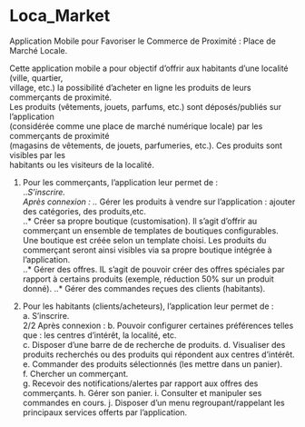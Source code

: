 # Loca_Market
Application Mobile pour Favoriser le Commerce de Proximité : Place de Marché Locale. 

Cette	application	mobile	a	pour	objectif	d’offrir	aux	habitants d’une	localité	 (ville,	quartier,	
village,	etc.)	la	possibilité	d’acheter	en	ligne	les	produits	de	leurs	commerçants	de	proximité.	
Les	 produits	 (vêtements,	 jouets,	 parfums,	 etc.)	 sont	 déposés/publiés	 sur	 l’application	
(considérée	comme	une	place	de	marché	numérique	locale)	par	les	commerçants	de	proximité	
(magasins	 de	 vêtements,	 de	 jouets,	 parfumeries,	 etc.).	 Ces	 produits	 sont	 visibles	 par	 les	
habitants	ou	les	visiteurs	de	la	localité.	

1. Pour	les	commerçants,	l’application	leur	permet	de :	
  ..*S’inscrire.	
  Après	connexion :	
  ..* Gérer	les produits	à	vendre	sur	l’application :	ajouter	des	catégories,	des	produits,etc.	
  ..* Créer	 sa	 propre	 boutique	 (customisation).	 Il	 s’agit	 d’offrir	 au	 commerçant	 un	ensemble	de	templates	de	boutiques configurables.	Une	boutique	est	créée	selon	un	template	choisi.		Les	produits	du	commerçant	seront	ainsi	visibles via	sa	propre boutique intégrée	à	l’application.		
  ..* Gérer des	 offres.	 IL	 s’agit	 de	 pouvoir	 créer	 des	 offres	 spéciales par	 rapport	 à	certains	produits	(exemple,	réduction	50%	sur	un	produit	donné).	
  ..* Gérer des	commandes	reçues	des	clients	(habitants).	
  
2. Pour	les	habitants	(clients/acheteurs),	l’application	leur	permet	de :	
  a. S’inscrire.	
2/2 Après	connexion :	
  b. Pouvoir	 configurer	 certaines	 préférences	 telles	 que :	 les	 centres	 d’intérêt,	 la	localité,	etc.	
  c. Disposer	d’une	barre	de	de	recherche	de	produits.
  d. Visualiser	 des	 produits	 recherchés	 ou	 des	 produits	 qui	 répondent	 aux	 centres	d’intérêt.
  e. Commander	des	produits	sélectionnés	(les	mettre	dans	un	panier).	
  f. Chercher	un	commerçant.		
  g. Recevoir	des	notifications/alertes par	rapport	aux	offres	des	commerçants.
  h. Gérer	son panier.
  i. Consulter	et	manipuler	ses	commandes	en	cours.
  j. Disposer	 d’un	 menu	 regroupant/rappelant	 les	 principaux	 services offerts	 par l’application.
